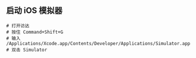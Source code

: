 ## 启动 iOS 模拟器

```shell
# 打开访达
# 按住 Command+Shift+G
# 输入 /Applications/Xcode.app/Contents/Developer/Applications/Simulator.app
# 双击 Simulator
```

